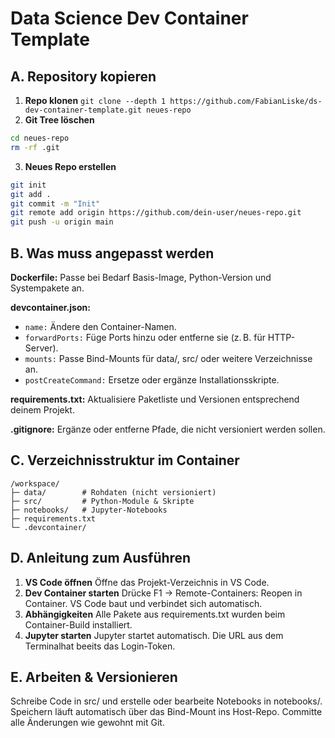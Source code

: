 # Data Science Dev Container Template

## A. Repository kopieren
1. **Repo klonen** `git clone --depth 1 https://github.com/FabianLiske/ds-dev-container-template.git neues-repo`
2. **Git Tree löschen**
```bash
cd neues-repo
rm -rf .git
```
3. **Neues Repo erstellen**
```bash
git init
git add .
git commit -m "Init"
git remote add origin https://github.com/dein-user/neues-repo.git
git push -u origin main
```

## B. Was muss angepasst werden
**Dockerfile:**
Passe bei Bedarf Basis-Image, Python-Version und Systempakete an.

**devcontainer.json:**
- `name:` Ändere den Container-Namen.
- `forwardPorts:` Füge Ports hinzu oder entferne sie (z. B. für HTTP-Server).
- `mounts:` Passe Bind-Mounts für data/, src/ oder weitere Verzeichnisse an.
- `postCreateCommand:` Ersetze oder ergänze Installationsskripte.

**requirements.txt:**
Aktualisiere Paketliste und Versionen entsprechend deinem Projekt.

**.gitignore:**
Ergänze oder entferne Pfade, die nicht versioniert werden sollen.

## C. Verzeichnisstruktur im Container
```
/workspace/
├─ data/        # Rohdaten (nicht versioniert)
├─ src/         # Python-Module & Skripte
├─ notebooks/   # Jupyter-Notebooks
├─ requirements.txt
└─ .devcontainer/
```

## D. Anleitung zum Ausführen
1. **VS Code öffnen** Öffne das Projekt-Verzeichnis in VS Code.
2. **Dev Container starten** Drücke F1 → Remote-Containers: Reopen in Container. VS Code baut und verbindet sich automatisch.
3. **Abhängigkeiten** Alle Pakete aus requirements.txt wurden beim Container-Build installiert.
4. **Jupyter starten** Jupyter startet automatisch. Die URL aus dem Terminalhat beeits das Login-Token.

## E. Arbeiten & Versionieren
Schreibe Code in src/ und erstelle oder bearbeite Notebooks in notebooks/.
Speichern läuft automatisch über das Bind-Mount ins Host-Repo.
Committe alle Änderungen wie gewohnt mit Git.